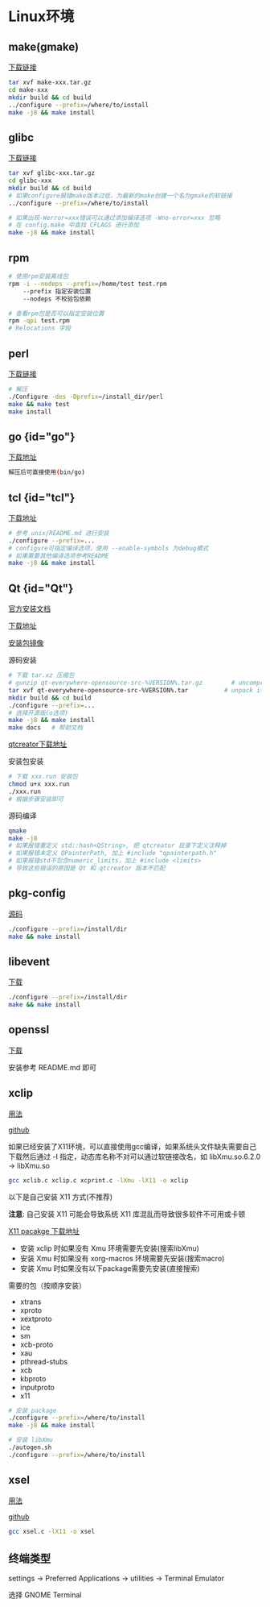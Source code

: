 # Linux环境

## make(gmake)

[下载链接](https://ftp.gnu.org/gnu/make/)

```bash
tar xvf make-xxx.tar.gz
cd make-xxx
mkdir build && cd build
../configure --prefix=/where/to/install
make -j8 && make install
```

## glibc

[下载链接](https://ftp.gnu.org/gnu/glibc/)

```bash
tar xvf glibc-xxx.tar.gz
cd glibc-xxx
mkdir build && cd build
# 如果configure报错make版本过低，为最新的make创建一个名为gmake的软链接
../configure --prefix=/where/to/install

# 如果出现-Werror=xxx错误可以通过添加编译选项 -Wno-error=xxx 忽略
# 在 config.make 中查找 CFLAGS 进行添加
make -j8 && make install
```

## rpm

```bash
# 使用rpm安装离线包
rpm -i --nodeps --prefix=/home/test test.rpm
    --prefix 指定安装位置
    --nodeps 不校验包依赖

# 查看rpm包是否可以指定安装位置
rpm -qpi test.rpm
# Relocations 字段
```

## perl

[下载链接](http://search.cpan.org/CPAN/authors/id/S/SH/SHAY/perl-5.26.1.tar.gz)

```bash
# 解压
./Configure -des -Dprefix=/install_dir/perl
make && make test
make install
```

## go {id="go"}

[下载地址](https://golang.google.cn/dl/)

```bash
解压后可直接使用(bin/go)
```

## tcl {id="tcl"}

[下载地址](https://github.com/tcltk/tcl)

```bash
# 参考 unix/README.md 进行安装
./configure --prefix=...
# configure可指定编译选项，使用 --enable-symbols 为debug模式
# 如果需要其他编译选项参考README
make -j8 && make install
```

## Qt {id="Qt"}

[官方安装文档](https://doc.qt.io/qt-5.15/linux-building.html)

[下载地址](http://mirrors.ustc.edu.cn/qtproject/archive/qt/)

[安装包镜像](https://download.qt.io/official_releases/online_installers/)

源码安装

```bash
# 下载 tar.xz 压缩包
# gunzip qt-everywhere-opensource-src-%VERSION%.tar.gz        # uncompress the archive
tar xvf qt-everywhere-opensource-src-%VERSION%.tar          # unpack it
mkdir build && cd build
./configure --prefix=...
# 选择开源版(o选项)
make -j8 && make install
make docs   # 帮助文档
```

[qtcreator下载地址](http://mirrors.ustc.edu.cn/qtproject/archive/qtcreator/)

安装包安装

```bash
# 下载 xxx.run 安装包
chmod u+x xxx.run
./xxx.run
# 根据步骤安装即可
```

源码编译

```bash
qmake
make -j8
# 如果报错重定义 std::hash<QString>, 把 qtcreator 目录下定义注释掉
# 如果报错未定义 QPainterPath, 加上 #include "qpainterpath.h"
# 如果报错std不包含numeric_limits，加上 #include <limits>
# 导致这些错误的原因是 Qt 和 qtcreator 版本不匹配
```

## pkg-config

[源码](https://github.com/Distrotech/pkg-config)

```sh
./configure --prefix=/install/dir
make && make install
```

## libevent

[下载](https://github.com/libevent/libevent/releases/tag/release-2.1.12-stable)

```sh
./configure --prefix=/install/dir
make && make install
```

## openssl

[下载](https://www.openssl.org/source/)

安装参考 README.md 即可

## xclip

[用法](../命令/linux.md#xclip)

[github](https://github.com/astrand/xclip)

如果已经安装了X11环境，可以直接使用gcc编译，如果系统头文件缺失需要自己下载然后通过 -I 指定，动态库名称不对可以通过软链接改名，如 libXmu.so.6.2.0 -> libXmu.so

```sh
gcc xclib.c xclip.c xcprint.c -lXmu -lX11 -o xclip
```

以下是自己安装 X11 方式(不推荐)

**注意**: 自己安装 X11 可能会导致系统 X11 库混乱而导致很多软件不可用或卡顿

[X11 pacakge 下载地址](https://www.x.org/releases/X11R7.7/src/everything/)

* 安装 xclip 时如果没有 Xmu 环境需要先安装(搜索libXmu)
* 安装 Xmu 时如果没有 xorg-macros 环境需要先安装(搜索macro)
* 安装 Xmu 时如果没有以下package需要先安装(直接搜索)

需要的包（按顺序安装）

* xtrans
* xproto
* xextproto
* ice
* sm
* xcb-proto
* xau
* pthread-stubs
* xcb
* kbproto
* inputproto
* x11

```sh
# 安装 package
./configure --prefix=/where/to/install
make -j8 && make install

# 安装 libXmu
./autogen.sh
./configure --prefix=/where/to/install
```

## xsel

[用法](../命令/linux.md#xsel)

[github](https://github.com/kfish/xsel)

```sh
gcc xsel.c -lX11 -o xsel
```

## 终端类型

settings -> Preferred Applications -> utilities -> Terminal Emulator

选择 GNOME Terminal
